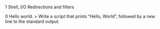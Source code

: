 1 Shell, I/O Redirections and filters

0 Hello world. > Write a script that prints “Hello, World”, followed by a new line to the standard output.
